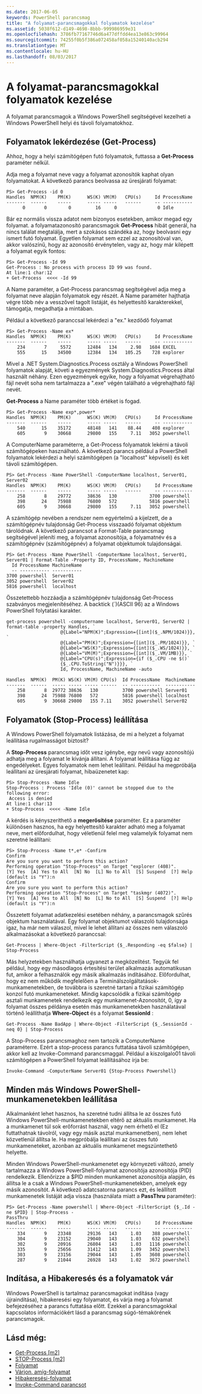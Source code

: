 ```yaml
---
ms.date: 2017-06-05
keywords: PowerShell parancsmag
title: "A folyamat-parancsmagokkal folyamatok kezelése"
ms.assetid: 5038f612-d149-4698-8bbb-999986959e31
ms.openlocfilehash: 3786fb77167746d6a477dffdd4ea13e863c99964
ms.sourcegitcommit: 74255f0b5f386a072458af058a15240140acb294
ms.translationtype: MT
ms.contentlocale: hu-HU
ms.lasthandoff: 08/03/2017
---
```

# <a name="managing-processes-with-process-cmdlets"></a>A folyamat-parancsmagokkal folyamatok kezelése
A folyamat parancsmagok a Windows PowerShell segítségével kezelheti a Windows PowerShell helyi és távoli folyamatokhoz.

## <a name="getting-processes-get-process"></a>Folyamatok lekérdezése (Get-Process)
Ahhoz, hogy a helyi számítógépen futó folyamatok, futtassa a **Get-Process** paraméter nélkül.

Adja meg a folyamat neve vagy a folyamat azonosítók kaphat olyan folyamatokat. A következő parancs beolvassa az üresjárati folyamat:

```
PS> Get-Process -id 0
Handles  NPM(K)    PM(K)      WS(K) VM(M)   CPU(s)     Id ProcessName
-------  ------    -----      ----- -----   ------     -- -----------
      0       0        0         16     0               0 Idle
```

Bár ez normális vissza adatot nem bizonyos esetekben, amikor megad egy folyamat. a folyamatazonosító parancsmagok **Get-Process** hibát generál, ha nincs találat megtalálja, mert a szokásos szándéka az, hogy beolvasni egy ismert futó folyamat. Egyetlen folyamat sem ezzel az azonosítóval van, akkor valószínű, hogy az azonosító érvénytelen, vagy az, hogy már kilépett a folyamat egyik fontos:

```
PS> Get-Process -Id 99
Get-Process : No process with process ID 99 was found.
At line:1 char:12
+ Get-Process  <<<< -Id 99
```

A Name paraméter, a Get-Process parancsmag segítségével adja meg a folyamat neve alapján folyamatok egy részét. A Name paraméter hajthatja végre több név a vesszővel tagolt listáját, és helyettesítő karakterekkel, támogatja, megadhatja a mintában.

Például a következő paranccsal lekérdezi a "ex." kezdődő folyamat

```
PS> Get-Process -Name ex*
Handles  NPM(K)    PM(K)      WS(K) VM(M)   CPU(s)     Id ProcessName
-------  ------    -----      ----- -----   ------     -- -----------
    234       7     5572      12484   134     2.98   1684 EXCEL
    555      15    34500      12384   134   105.25    728 explorer
```

Mivel a .NET System.Diagnostics.Process osztály a Windows PowerShell folyamatok alapját, követi a egyezmények System.Diagnostics.Process által használt néhány. Ezen egyezmények egyike, hogy a folyamat végrehajtható fájl nevét soha nem tartalmazza a ".exe" végén található a végrehajtható fájl nevét.

**Get-Process** a Name paraméter több értéket is fogad.

```
PS> Get-Process -Name exp*,power* 
Handles  NPM(K)    PM(K)      WS(K) VM(M)   CPU(s)     Id ProcessName
-------  ------    -----      ----- -----   ------     -- -----------
    540      15    35172      48148   141    88.44    408 explorer
    605       9    30668      29800   155     7.11   3052 powershell
```

A ComputerName paraméterre, a Get-Process folyamatok lekérni a távoli számítógépeken használható. A következő parancs például a PowerShell folyamatok lekérdezi a helyi számítógépen (a "localhost" képviseli) és két távoli számítógépen.

```
PS> Get-Process -Name PowerShell -ComputerName localhost, Server01, Server02
Handles  NPM(K)    PM(K)      WS(K) VM(M)   CPU(s)     Id ProcessName
-------  ------    -----      ----- -----   ------     -- -----------
    258       8    29772      38636   130            3700 powershell
    398      24    75988      76800   572            5816 powershell
    605       9    30668      29800   155     7.11   3052 powershell
```

A számítógép nevében a rendszer nem egyértelmű a kijelzett, de a számítógépnév tulajdonság Get-Process visszaadó folyamat objektum tárolódnak. A következő parancsot a Format-Table parancsmag segítségével jeleníti meg, a folyamat azonosítója, a folyamatnév és a számítógépnév (számítógépnév) a folyamat objektumok tulajdonságai.

```
PS> Get-Process -Name PowerShell -ComputerName localhost, Server01, Server01 | Format-Table -Property ID, ProcessName, MachineName
  Id ProcessName MachineName
  -- ----------- -----------
3700 powershell  Server01
3052 powershell  Server02
5816 powershell  localhost
```

Összetettebb hozzáadja a számítógépnév tulajdonság Get-Process szabványos megjelenítéséhez. A backtick (\`)(ASCII 96) az a Windows PowerShell folytatási karakter.

```
get-process powershell -computername localhost, Server01, Server02 | format-table -property Handles, `
                    @{Label="NPM(K)";Expression={[int]($_.NPM/1024)}}, `
                    @{Label="PM(K)";Expression={[int]($_.PM/1024)}}, `
                    @{Label="WS(K)";Expression={[int]($_.WS/1024)}}, `
                    @{Label="VM(M)";Expression={[int]($_.VM/1MB)}}, `
                    @{Label="CPU(s)";Expression={if ($_.CPU -ne $()` 
                    {$_.CPU.ToString("N")}}}, `                                                                         
                    Id, ProcessName, MachineName -auto

Handles  NPM(K)  PM(K) WS(K) VM(M) CPU(s)  Id ProcessName  MachineName
-------  ------  ----- ----- ----- ------  -- -----------  -----------
    258       8  29772 38636   130         3700 powershell Server01
    398      24  75988 76800   572         5816 powershell localhost
    605       9  30668 29800   155 7.11    3052 powershell Server02
```

## <a name="stopping-processes-stop-process"></a>Folyamatok (Stop-Process) leállítása
A Windows PowerShell folyamatok listázása, de mi a helyzet a folyamat leállítása rugalmasságot biztosít?

A **Stop-Process** parancsmag időt vesz igénybe, egy nevű vagy azonosítójú adhatja meg a folyamat le kívánja állítani. A folyamat leállítása függ az engedélyeket. Egyes folyamatok nem lehet leállítani. Például ha megpróbálja leállítani az üresjárati folyamat, hibaüzenetet kap:

```
PS> Stop-Process -Name Idle
Stop-Process : Process 'Idle (0)' cannot be stopped due to the following error:
 Access is denied
At line:1 char:13
+ Stop-Process  <<<< -Name Idle
```

A kérdés is kényszeríthető a **megerősítése** paraméter. Ez a paraméter különösen hasznos, ha egy helyettesítő karakter adható meg a folyamat neve, mert előfordulhat, hogy véletlenül felel meg valamelyik folyamat nem szeretné leállítani:

```
PS> Stop-Process -Name t*,e* -Confirm
Confirm
Are you sure you want to perform this action?
Performing operation "Stop-Process" on Target "explorer (408)".
[Y] Yes  [A] Yes to All  [N] No  [L] No to All  [S] Suspend  [?] Help
(default is "Y"):n
Confirm
Are you sure you want to perform this action?
Performing operation "Stop-Process" on Target "taskmgr (4072)".
[Y] Yes  [A] Yes to All  [N] No  [L] No to All  [S] Suspend  [?] Help
(default is "Y"):n
```

Összetett folyamat adatkezelési esetében néhány, a parancsmagok szűrés objektum használatával. Egy folyamat objektumot válaszoló tulajdonsága igaz, ha már nem válaszol, mivel le lehet állítani az összes nem válaszoló alkalmazásokat a következő paranccsal:

```
Get-Process | Where-Object -FilterScript {$_.Responding -eq $false} | Stop-Process
```

Más helyzetekben használhatja ugyanezt a megközelítést. Tegyük fel például, hogy egy másodlagos értesítési terület alkalmazás automatikusan fut, amikor a felhasználók egy másik alkalmazás indításához. Előfordulhat, hogy ez nem működik megfelelően a Terminálszolgáltatások-munkamenetekben, de továbbra is szeretné tartani a fizikai számítógép konzol futó munkameneteket. Mindig kapcsolódik a fizikai számítógép asztali munkamenetek rendelkezik egy munkamenet-Azonosítót, 0, így a folyamat összes példánya esetén más munkamenetekben használatával történő leállíthatja **Where-Object** és a folyamat **SessionId** :

```
Get-Process -Name BadApp | Where-Object -FilterScript {$_.SessionId -neq 0} | Stop-Process
```

A Stop-Process parancsmaghoz nem tartozik a ComputerName paraméterre. Ezért a stop-process parancs futtatása távoli számítógépen, akkor kell az Invoke-Command parancsmaggal. Például a kiszolgalo01 távoli számítógépen a PowerShell folyamat leállításához írja be:

```
Invoke-Command -ComputerName Server01 {Stop-Process Powershell}
```

## <a name="stopping-all-other-windows-powershell-sessions"></a>Minden más Windows PowerShell-munkamenetekben leállítása
Alkalmanként lehet hasznos, ha szeretné tudni állítsa le az összes futó Windows PowerShell-munkamenetekben eltérő az aktuális munkamenet. Ha a munkamenet túl sok erőforrást használ, vagy nem érhető el (Ez futtathatnak távolról, vagy egy másik asztal munkamenetben), nem lehet közvetlenül állítsa le. Ha megpróbálja leállítani az összes futó munkameneteket, azonban az aktuális munkamenet megszüntethető helyette.

Minden Windows PowerShell-munkamenetet egy környezeti változó, amely tartalmazza a Windows PowerShell-folyamat azonosítója azonosítója (PID) rendelkezik. Ellenőrizze a $PID minden munkamenet azonosítója alapján, és állítsa le a csak a Windows PowerShell-munkamenetekben, amelyek egy másik azonosítót. A következő adatcsatorna parancs ezt, és leállított munkamenetek listáját adja vissza (használata miatt a **PassThru** paraméter):

```
PS> Get-Process -Name powershell | Where-Object -FilterScript {$_.Id -ne $PID} | Stop-Process -
PassThru
Handles  NPM(K)    PM(K)      WS(K) VM(M)   CPU(s)     Id ProcessName
-------  ------    -----      ----- -----   ------     -- -----------
    334       9    23348      29136   143     1.03    388 powershell
    304       9    23152      29040   143     1.03    632 powershell
    302       9    20916      26804   143     1.03   1116 powershell
    335       9    25656      31412   143     1.09   3452 powershell
    303       9    23156      29044   143     1.05   3608 powershell
    287       9    21044      26928   143     1.02   3672 powershell
```

## <a name="starting-debugging-and-waiting-for-processes"></a>Indítása, a Hibakeresés és a folyamatok vár
Windows PowerShell is tartalmaz parancsmagokat indítása (vagy újraindítása), hibakeresési egy folyamatot, és várja meg a folyamat befejezéséhez a parancs futtatása előtt. Ezekkel a parancsmagokkal kapcsolatos információkért lásd a parancsmag súgó-témakörének parancsmagok.

## <a name="see-also"></a>Lásd még:
- [Get-Process [m2]](https://technet.microsoft.com/en-us/library/27a05dbd-4b69-48a3-8d55-b295f6225f15)
- [STOP-Process [m2]](https://technet.microsoft.com/en-us/library/12454238-9881-457a-bde4-fb6cd124deec)
- [Folyamat](https://technet.microsoft.com/en-us/library/41a7e43c-9bb3-4dc2-8b0c-f6c32962e72c)
- [Várjon, amíg-folyamat](https://technet.microsoft.com/en-us/library/9222af7a-789d-4a09-aa90-09d7c256c799)
- [Hibakeresési-folyamat](https://technet.microsoft.com/en-us/library/eea1dace-3913-4dbd-b659-5a94a610eee1)
- [Invoke-Command parancsot](https://technet.microsoft.com/en-us/library/22fd98ba-1874-492e-95a5-c069467b8462)

